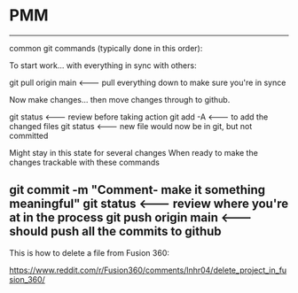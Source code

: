 # PMM

-----------------------------------------------------------
common git commands (typically done in this order):

To start work... with everything in sync with others:

git pull origin main  <--- pull everything down to make sure you're in synce

Now make changes... then move changes through to github.  

git status   <--- review before taking action
git add -A   <--- to add the changed files
git status   <--- new file would now be in git, but not committed  

  Might stay in this state for several changes
  When ready to make the changes trackable with these commands

git commit -m "Comment- make it something meaningful"
git status   <--- review where you're at in the process
git push origin main  <--- should push all the commits to github
--------------------------------------------------------------

This is how to delete a file from Fusion 360:

https://www.reddit.com/r/Fusion360/comments/lnhr04/delete_project_in_fusion_360/
